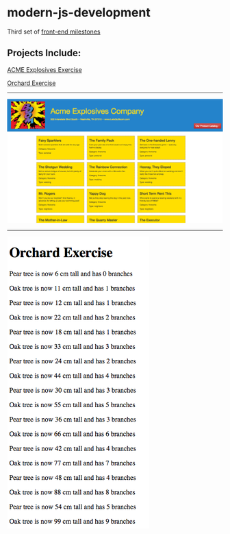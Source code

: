 # modern-js-development
Third set of [front-end milestones](https://github.com/nashville-software-school/front-end-milestones/tree/master/4-modern-javascript-developer)

## Projects Include:

[ACME Explosives Exercise](https://github.com/complikatyed/modern-js-development/tree/master/acme-explosives)  

[Orchard Exercise](https://github.com/complikatyed/modern-js-development/tree/master/orchardExercise) 

-------

![Screenshot 1: No selection](https://github.com/complikatyed/modern-js-development/blob/master/images/AcmeExplosives.png)

--------

![Screenshot 2: No selection](https://github.com/complikatyed/modern-js-development/blob/master/images/OrchardExercise.png)


